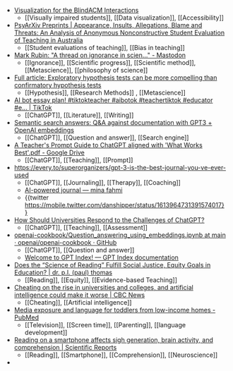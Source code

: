 - [Visualization for the BlindACM Interactions](https://interactions.acm.org/archive/view/january-february-2023/visualization-for-the-blind)
	- [[Visually impaired students]], [[Data visualization]], [[Accessibility]]
- [PsyArXiv Preprints | Appearance, Insults, Allegations, Blame and Threats: An Analysis of Anonymous Nonconstructive Student Evaluation of Teaching in Australia](https://psyarxiv.com/exhg4/)
	- [[Student evaluations of teaching]], [[Bias in teaching]]
- [Mark Rubin: "A thread on ignorance in scien…" - Mastodon](https://mastodon.social/@MarkRubin@fediscience.org/109579262731258041)
	- [[Ignorance]], [[Scientific progress]], [[Scientific method]], [[Metascience]], [[philosophy of science]]
- [Full article: Exploratory hypothesis tests can be more compelling than confirmatory hypothesis tests](https://www.tandfonline.com/doi/full/10.1080/09515089.2022.2113771)
	- [[Hypothesis]], [[Research Methods]] , [[Metascience]]
- [AI bot essay plan! #tiktokteacher #aibotok #teachertiktok #educator #e... | TikTok](https://www.tiktok.com/@gibsonishere/video/7186797013026262315?_t=8Z0vDfGuO3B&_r=1)
	- [[ChatGPT]], [[Literature]], [[Writing]]
- [Semantic search answers: Q&A against documentation with GPT3 + OpenAI embeddings](https://simonwillison.net/2023/Jan/13/semantic-search-answers/)
	- [[ChatGPT]], [[Question and answer]], [[Search engine]]
- [A Teacher's Prompt Guide to ChatGPT aligned with 'What Works Best'.pdf - Google Drive](https://drive.google.com/file/d/15qAxnUzOwAPwHzoaKBJd8FAgiOZYcIxq/view)
	- [[ChatGPT]], [[Teaching]], [[Prompt]]
- https://every.to/superorganizers/gpt-3-is-the-best-journal-you-ve-ever-used
	- [[ChatGPT]], [[Journaling]], [[Therapy]], [[Coaching]]
	- [AI-powered journal — mina fahmi](https://www.minafahmi.com/ai-powered-journal)
	- {{twitter https://mobile.twitter.com/danshipper/status/1613964731391574017}}
- [How Should Universities Respond to the Challenges of ChatGPT?](https://al-fanarmedia.org/2023/01/how-should-universities-respond-to-the-challenges-of-chatgpt/)
	- [[ChatGPT]], [[Teaching]], [[Assessment]]
- [openai-cookbook/Question_answering_using_embeddings.ipynb at main · openai/openai-cookbook · GitHub](https://github.com/openai/openai-cookbook/blob/main/examples/Question_answering_using_embeddings.ipynb)
	- [[ChatGPT]], [[Question and answer]]
	- [Welcome to GPT Index! — GPT Index documentation](https://gpt-index.readthedocs.io/en/latest/)
- [Does the “Science of Reading” Fulfill Social Justice, Equity Goals in Education? | dr. p.l. (paul) thomas](https://radicalscholarship.com/2023/01/14/does-the-science-of-reading-fulfill-social-justice-equity-goals-in-education/)
	- [[Reading]], [[Equity]], [[Evidence-based Teaching]]
- [Cheating on the rise in universities and colleges, and artificial intelligence could make it worse | CBC News](https://www.cbc.ca/news/canada/london/cheating-on-the-rise-in-universities-and-colleges-and-artificial-intelligence-could-make-it-worse-1.6710298)
	- [[Cheating]], [[Artificial intelligence]]
- [Media exposure and language for toddlers from low-income homes - PubMed](https://pubmed.ncbi.nlm.nih.gov/33618211/)
	- [[Television]], [[Screen time]], [[Parenting]], [[language development]]
- [Reading on a smartphone affects sigh generation, brain activity, and comprehension | Scientific Reports](https://www.nature.com/articles/s41598-022-05605-0)
	- [[Reading]], [[Smartphone]], [[Comprehension]], [[Neuroscience]]
-